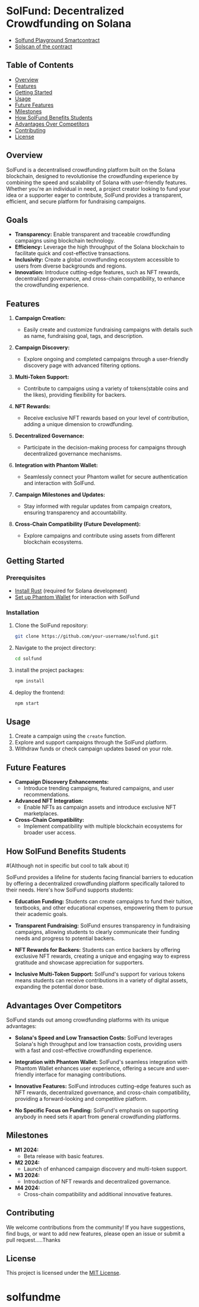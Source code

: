 # SolFund: Decentralized Crowdfunding on Solana

- [Solfund Playground Smartcontract](https://beta.solpg.io/65bfa3c1cffcf4b13384cf46)
- [Solscan of the contract](https://solscan.io/tx/5UTQTiDLXNB49ggVM47x9gm2xMBUEuxJXFMPN1os8HU4vtvqe2VNES3mqizPc3yNpWsGqmMctWqwBgXSQhWMrdo9?cluster=devnet)

## Table of Contents

- [Overview](#overview)
- [Features](#features)
- [Getting Started](#getting-started)
- [Usage](#usage)
- [Future Features](#future-features)
- [Milestones](#milestones)
- [How SolFund Benefits Students](#how-solfund-benefits-students)
- [Advantages Over Competitors](#advantages-over-competitors)
- [Contributing](#contributing)
- [License](#license)
## Overview

SolFund is a decentralised crowdfunding platform built on the Solana blockchain, designed to revolutionise the crowdfunding experience by combining the speed and scalability of Solana with user-friendly features. Whether you're an individual in need, a project creator looking to fund your idea or a supporter eager to contribute, SolFund provides a transparent, efficient, and secure platform for fundraising campaigns.

## Goals

- **Transparency:** Enable transparent and traceable crowdfunding campaigns using blockchain technology.
- **Efficiency:** Leverage the high throughput of the Solana blockchain to facilitate quick and cost-effective transactions.
- **Inclusivity:** Create a global crowdfunding ecosystem accessible to users from diverse backgrounds and regions.
- **Innovation:** Introduce cutting-edge features, such as NFT rewards, decentralized governance, and cross-chain compatibility, to enhance the crowdfunding experience.

## Features

1. **Campaign Creation:**
   - Easily create and customize fundraising campaigns with details such as name, fundraising goal, tags, and description.

2. **Campaign Discovery:**
   - Explore ongoing and completed campaigns through a user-friendly discovery page with advanced filtering options.

3. **Multi-Token Support:**
   - Contribute to campaigns using a variety of tokens(stable coins and the likes), providing flexibility for backers.

4. **NFT Rewards:**
   - Receive exclusive NFT rewards based on your level of contribution, adding a unique dimension to crowdfunding.

5. **Decentralized Governance:**
   - Participate in the decision-making process for campaigns through decentralized governance mechanisms.

6. **Integration with Phantom Wallet:**
   - Seamlessly connect your Phantom wallet for secure authentication and interaction with SolFund.

7. **Campaign Milestones and Updates:**
   - Stay informed with regular updates from campaign creators, ensuring transparency and accountability.

8. **Cross-Chain Compatibility (Future Development):**
   - Explore campaigns and contribute using assets from different blockchain ecosystems.

## Getting Started

### Prerequisites

- [Install Rust](https://www.rust-lang.org/tools/install) (required for Solana development)
- [Set up Phantom Wallet](https://phantom.app/) for interaction with SolFund

### Installation

1. Clone the SolFund repository:

    ```bash
    git clone https://github.com/your-username/solfund.git
    ```

2. Navigate to the project directory:

    ```bash
    cd solfund
    ```

3. install the project packages:

    ```bash
    npm install
    ```

4. deploy the frontend:

    ```bash
    npm start
    ```

## Usage

1. Create a campaign using the `create` function.
2. Explore and support campaigns through the SolFund platform.
3. Withdraw funds or check campaign updates based on your role.

## Future Features

- **Campaign Discovery Enhancements:**
  - Introduce trending campaigns, featured campaigns, and user recommendations.
- **Advanced NFT Integration:**
  - Enable NFTs as campaign assets and introduce exclusive NFT marketplaces.
- **Cross-Chain Compatibility:**
  - Implement compatibility with multiple blockchain ecosystems for broader user access.
    

 ## How SolFund Benefits Students
 #(Although not in specific but cool to talk about it)

SolFund provides a lifeline for students facing financial barriers to education by offering a decentralized crowdfunding platform specifically tailored to their needs. Here's how SolFund supports students:

- **Education Funding:** Students can create campaigns to fund their tuition, textbooks, and other educational expenses, empowering them to pursue their academic goals.

- **Transparent Fundraising:** SolFund ensures transparency in fundraising campaigns, allowing students to clearly communicate their funding needs and progress to potential backers.

- **NFT Rewards for Backers:** Students can entice backers by offering exclusive NFT rewards, creating a unique and engaging way to express gratitude and showcase appreciation for supporters.

- **Inclusive Multi-Token Support:** SolFund's support for various tokens means students can receive contributions in a variety of digital assets, expanding the potential donor base.

  

## Advantages Over Competitors

SolFund stands out among crowdfunding platforms with its unique advantages:

- **Solana's Speed and Low Transaction Costs:** SolFund leverages Solana's high throughput and low transaction costs, providing users with a fast and cost-effective crowdfunding experience.

- **Integration with Phantom Wallet:** SolFund's seamless integration with Phantom Wallet enhances user experience, offering a secure and user-friendly interface for managing contributions.

- **Innovative Features:** SolFund introduces cutting-edge features such as NFT rewards, decentralized governance, and cross-chain compatibility, providing a forward-looking and competitive platform.

- **No Specific Focus on Funding:** SolFund's emphasis on supporting anybody in need sets it apart from general crowdfunding platforms.


## Milestones

- **M1 2024:**
  - Beta release with basic features.
- **M2 2024:**
  - Launch of enhanced campaign discovery and multi-token support.
- **M3 2024:**
  - Introduction of NFT rewards and decentralized governance.
- **M4 2024:**
  - Cross-chain compatibility and additional innovative features.

## Contributing

We welcome contributions from the community! If you have suggestions, find bugs, or want to add new features, please open an issue or submit a pull request.....Thanks

## License

This project is licensed under the [MIT License](LICENSE).
# solfundme
